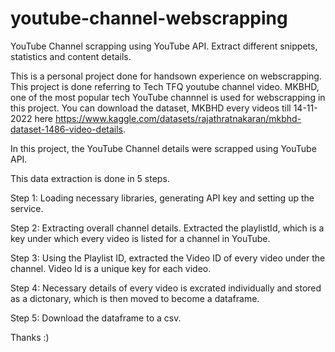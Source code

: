 # youtube-channel-webscrapping
YouTube Channel scrapping using YouTube API. Extract different snippets, statistics and content details.

This is a personal project done for handsown experience on webscrapping.
This project is done referring to Tech TFQ youtube channel video.
MKBHD, one of the most popular tech YouTube channnel is used for webscrapping in this project. 
You can download the dataset, MKBHD every videos till 14-11-2022 here https://www.kaggle.com/datasets/rajathratnakaran/mkbhd-dataset-1486-video-details.

In this project, the YouTube Channel details were scrapped using YouTube API.

This data extraction is done in 5 steps.

Step 1: Loading necessary libraries, generating API key and setting up the service.

Step 2: Extracting overall channel details. Extracted the playlistId, which is a key under which every video is listed for a channel in YouTube.

Step 3: Using the Playlist ID, extracted the Video ID of every video under the channel. Video Id is a unique key for each video. 

Step 4: Necessary details of every video is excrated individually and stored as a dictonary, which is then moved to become a dataframe.

Step 5: Download the dataframe to a csv. 

Thanks :)
